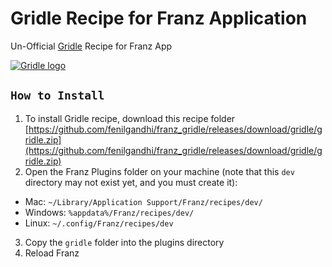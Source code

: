 # Gridle Recipe for Franz Application
Un-Official [Gridle](https://app.gridle.io) Recipe for Franz App

[![Gridle logo](https://gridle.io/img/logos/gridle-logo.svg)](https://gridle.io)


## `How to Install`
1. To install Gridle recipe, download this recipe folder [https://github.com/fenilgandhi/franz_gridle/releases/download/gridle/gridle.zip](https://github.com/fenilgandhi/franz_gridle/releases/download/gridle/gridle.zip)
2. Open the Franz Plugins folder on your machine (note that this `dev` directory may not exist yet, and you must create it):
  * Mac: `~/Library/Application Support/Franz/recipes/dev/`
  * Windows: `%appdata%/Franz/recipes/dev/`
  * Linux: `~/.config/Franz/recipes/dev`
3. Copy the `gridle` folder into the plugins directory
4. Reload Franz
